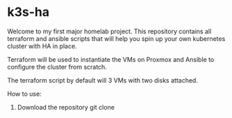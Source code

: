# k3s-ha

Welcome to my first major homelab project. This repository contains all terraform and ansible scripts that will help you spin up your own kubernetes cluster with HA in place.

Terraform will be used to instantiate the VMs on Proxmox and Ansible to configure the cluster from scratch.

The terraform script by default will 3 VMs with two disks attached.

How to use:
1. Download the repository
git clone 
